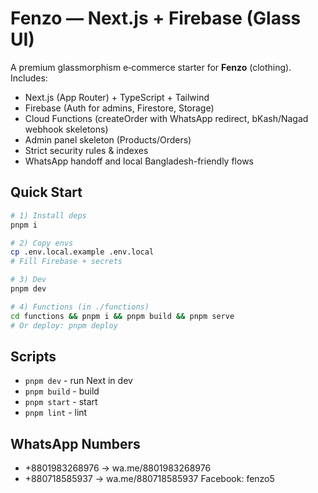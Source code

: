 # Fenzo — Next.js + Firebase (Glass UI)

A premium glassmorphism e‑commerce starter for **Fenzo** (clothing). Includes:
- Next.js (App Router) + TypeScript + Tailwind
- Firebase (Auth for admins, Firestore, Storage)
- Cloud Functions (createOrder with WhatsApp redirect, bKash/Nagad webhook skeletons)
- Admin panel skeleton (Products/Orders)
- Strict security rules & indexes
- WhatsApp handoff and local Bangladesh-friendly flows

## Quick Start
```bash
# 1) Install deps
pnpm i

# 2) Copy envs
cp .env.local.example .env.local
# Fill Firebase + secrets

# 3) Dev
pnpm dev

# 4) Functions (in ./functions)
cd functions && pnpm i && pnpm build && pnpm serve
# Or deploy: pnpm deploy
```

## Scripts
- `pnpm dev` - run Next in dev
- `pnpm build` - build
- `pnpm start` - start
- `pnpm lint` - lint

## WhatsApp Numbers
- +8801983268976 → wa.me/8801983268976
- +880718585937  → wa.me/880718585937
Facebook: fenzo5
